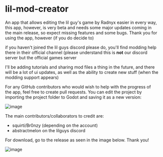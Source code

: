 # lil-mod-creator
An app that allows editing the lil guy's game by Radnyx easier in every way, this app, however, is very beta and needs some major updates coming in the main release, so expect missing features and some bugs. Thank you for using the app, however (if you do decide to)

if you haven't joined the lil guys discord please do, you'll find modding help there in their official channel (please understand this is **not** our discord server but the official games server

I'll be adding tutorials and sharing mod files a thing in the future, and there will be a lot of ui updates, as well as the ability to create new stuff (when the modding support appears)

For any GitHub contributors who would wish to help with the progress of the app, feel free to create pull requests. You can edit the project by importing the project folder to Godot and saving it as a new version:

![image](https://github.com/user-attachments/assets/20ece468-28ea-4789-a033-8d12a5a9b677)

The main contributors/collaborators to credit are:

- squirti/Br0nzy (depending on the account)
- abstractmelon on the lilguys discord

For download, go to the release as seen in the image below. Thank you!

![image](https://github.com/user-attachments/assets/0af0830d-b320-4e8d-87d7-9bef9f524eb2)
